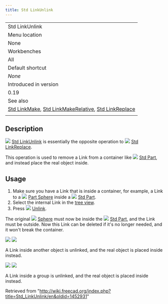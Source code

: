 ```yaml
---
title: Std LinkUnlink
---
```


|                                                                                                                                                                           |
| ------------------------------------------------------------------------------------------------------------------------------------------------------------------------- |
| Std LinkUnlink                                                                                                                                                            |
| Menu location                                                                                                                                                             |
| None                                                                                                                                                                      |
| Workbenches                                                                                                                                                               |
| All                                                                                                                                                                       |
| Default shortcut                                                                                                                                                          |
| _None_                                                                                                                                                                    |
| Introduced in version                                                                                                                                                     |
| 0.19                                                                                                                                                                      |
| See also                                                                                                                                                                  |
| [Std LinkMake](/Std_LinkMake "Std LinkMake"), [Std LinkMakeRelative](/Std_LinkMakeRelative "Std LinkMakeRelative"), [Std LinkReplace](/Std_LinkReplace "Std LinkReplace") |
|                                                                                                                                                                           |

## Description

![](/images/Std_LinkUnlink.svg) [Std LinkUnlink](/Std_LinkUnlink "Std LinkUnlink") is essentially the opposite operation to ![](/images/Std_LinkReplace.svg) [Std LinkReplace](/Std_LinkReplace "Std LinkReplace").

This operation is used to remove a Link from a container like ![](/images/Std_Part.svg) [Std Part](/Std_Part "Std Part"), and instead place the real object inside.

## Usage

1. Make sure you have a Link that is inside a container, for example, a Link to a ![](/images/Part_Sphere.svg) [Part Sphere](/Part_Sphere "Part Sphere") inside a ![](/images/Std_Part.svg) [Std Part](/Std_Part "Std Part").
2. Select the internal Link in the [tree view](/Tree_view "Tree view").
3. Press ![](/images/Std_LinkUnlink.svg) [Unlink](/Std_LinkUnlink "Std LinkUnlink").

The original ![](/images/Part_Sphere.svg) [Sphere](/Part_Sphere "Part Sphere") must now be inside the ![](/images/Std_Part.svg) [Std Part](/Std_Part "Std Part"), and the Link must be outside. Now this Link can be deleted if it's no longer needed, and it won't break the container.

![](/images/Std_Link_tree_replace_fuse_2_example.png) ![](/images/Std_Link_tree_unlink_1_example.png)

A Link inside another object is unlinked, and the real object is placed inside instead.

![](/images/Std_Link_tree_replace_part_2_examples.png) ![](/images/Std_Link_tree_unlink_2_example.png)

A Link inside a group is unlinked, and the real object is placed inside instead.

Retrieved from "<http://wiki.freecad.org/index.php?title=Std_LinkUnlink/en&oldid=1452931>"
